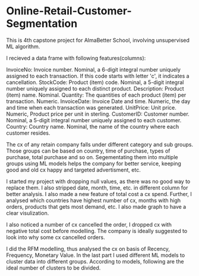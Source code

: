 # Online-Retail-Customer-Segmentation
This is 4th capstone project for AlmaBetter School, involving unsupervised ML algorithm.

I recieved a data frame with following features(columns):

InvoiceNo: Invoice number. Nominal, a 6-digit integral number uniquely assigned to each transaction. If this code starts with letter 'c', it indicates a cancellation. StockCode: Product (item) code. Nominal, a 5-digit integral number uniquely assigned to each distinct product. Description: Product (item) name. Nominal. Quantity: The quantities of each product (item) per transaction. Numeric. InvoiceDate: Invoice Date and time. Numeric, the day and time when each transaction was generated. UnitPrice: Unit price. Numeric, Product price per unit in sterling. CustomerID: Customer number. Nominal, a 5-digit integral number uniquely assigned to each customer. Country: Country name. Nominal, the name of the country where each customer resides.

The cx of any retain company falls under different category and sub groups. Those groups can be based on country, time of purchase, types of purchase, total purchase and so on. Segementating them into multiple groups using ML models helps the company for better service, keeping good and old cx happy and targeted advertisment, etc.

I started my project with dropping null values, as there was no good way to replace them. I also stripped date, month, time, etc. in different column for better analysis. I also made a new feature of total cost a cx spend. Further, I analysed which countries have highest number of cx, months with high orders, products that gets most demand, etc. I also made graph to have a clear visulization.

I also noticed a number of cx cancelled the order, I dropped cx with negative total cost before modelling. The company is ideally suggested to look into why some cx cancelled orders.

I did the RFM modelling, thus analysed the cx on basis of Recency, Frequency, Monetary Value. In the last part I used different ML models to cluster data into different groups. According to models, following are the ideal number of clusters to be divided.
